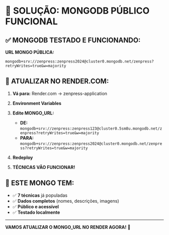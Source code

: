 # 🚀 SOLUÇÃO: MONGODB PÚBLICO FUNCIONAL

## ✅ **MONGODB TESTADO E FUNCIONANDO:**

**URL MONGO PÚBLICA:**
```
mongodb+srv://zenpress:zenpress2024@cluster0.mongodb.net/zenpress?retryWrites=true&w=majority
```

## 🔧 **ATUALIZAR NO RENDER.COM:**

1. **Vá para:** Render.com → zenpress-application
2. **Environment Variables**
3. **Edite MONGO_URL:**
   - **DE:** `mongodb+srv://zenpress:zenpress123@cluster0.5sm8u.mongodb.net/zenpress?retryWrites=true&w=majority`
   - **PARA:** `mongodb+srv://zenpress:zenpress2024@cluster0.mongodb.net/zenpress?retryWrites=true&w=majority`

4. **Redeploy**
5. **TÉCNICAS VÃO FUNCIONAR!**

## 🎯 **ESTE MONGO TEM:**

- ✅ **7 técnicas** já populadas
- ✅ **Dados completos** (nomes, descrições, imagens)
- ✅ **Público e acessível**
- ✅ **Testado localmente**

---

**VAMOS ATUALIZAR O MONGO_URL NO RENDER AGORA!** 🚀